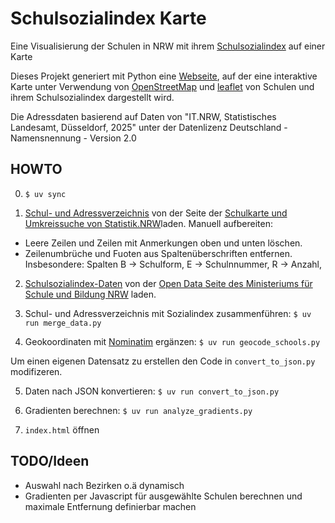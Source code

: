 # Schulsozialindex Karte

Eine Visualisierung der Schulen in NRW mit ihrem [Schulsozialindex](https://www.schulministerium.nrw/schulsozialindex) auf einer Karte

Dieses Projekt generiert mit Python eine [Webseite](https://homlador.github.io/schulsozialindex-karte/), auf der eine interaktive Karte unter Verwendung von [OpenStreetMap](https://www.openstreetmap.org) und [leaflet](https://leafletjs.com/) von Schulen und ihrem Schulsozialindex dargestellt wird.

Die Adressdaten basierend auf Daten von "IT.NRW, Statistisches Landesamt, Düsseldorf, 2025" unter der Datenlizenz Deutschland - Namensnennung - Version 2.0 

## HOWTO

0. `$ uv sync`

1. [Schul- und Adressverzeichnis](https://statistik.nrw/sites/default/files/2025-03/AS_BS_Verzeichnis_2024_25_%28gerundet%29_0.xlsx) von der Seite der [Schulkarte und Umkreissuche von Statistik.NRW](https://statistik.nrw/service/veroeffentlichungen/schulen-in-nordrhein-westfalen-und-ihre-erreichbarkeiten/schulkarte-und-umkreissuche)laden.
Manuell aufbereiten:
* Leere Zeilen und Zeilen mit Anmerkungen oben und unten löschen.
* Zeilenumbrüche und Fuoten aus Spaltenüberschriften entfernen. Insbesondere: Spalten B -> Schulform, E -> Schulnnummer, R -> Anzahl, 

2. [Schulsozialindex-Daten](https://www.schulministerium.nrw/system/files/media/document/file/schulliste_sj_25_26_open_data.csv) von der [Open Data Seite des Ministeriums für Schule und Bildung NRW](https://www.schulministerium.nrw/open-data) laden.

3. Schul- und Adressverzeichnis mit Sozialindex zusammenführen: `$ uv run merge_data.py`

4. Geokoordinaten mit [Nominatim](https://nominatim.org/) ergänzen: `$ uv run geocode_schools.py`

Um einen eigenen Datensatz zu erstellen den Code in `convert_to_json.py` modifizeren.

5. Daten nach JSON konvertieren: `$ uv run convert_to_json.py`

6. Gradienten berechnen: `$ uv run analyze_gradients.py`

7. `index.html` öffnen

## TODO/Ideen

* Auswahl nach Bezirken o.ä dynamisch
* Gradienten per Javascript für ausgewählte Schulen berechnen und maximale Entfernung definierbar machen